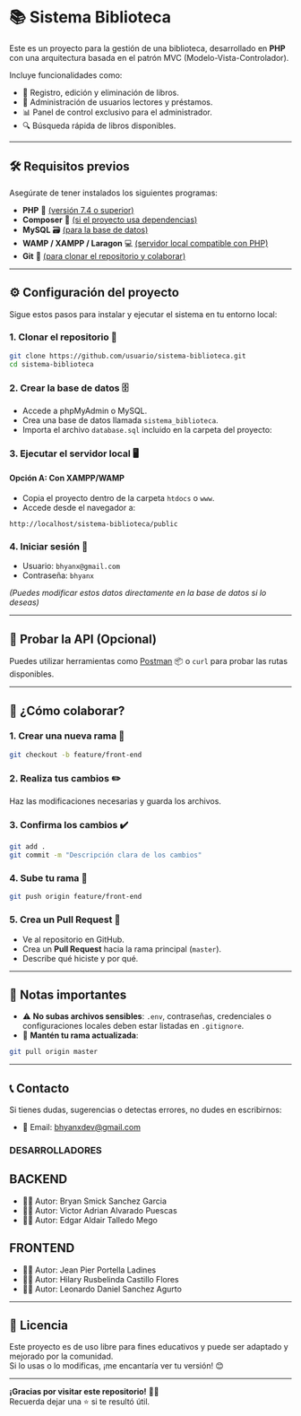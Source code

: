 # 📚 Sistema Biblioteca

Este es un proyecto para la gestión de una biblioteca, desarrollado en **PHP** con una arquitectura basada en el patrón MVC (Modelo-Vista-Controlador).

Incluye funcionalidades como:

- 📖 Registro, edición y eliminación de libros.
- 👤 Administración de usuarios lectores y préstamos.
- 📊 Panel de control exclusivo para el administrador.
- 🔍 Búsqueda rápida de libros disponibles.

---

## 🛠️ Requisitos previos

Asegúrate de tener instalados los siguientes programas:

- **PHP** 🌟 [(versión 7.4 o superior)](https://www.php.net/)
- **Composer** 🎵 [(si el proyecto usa dependencias)](https://getcomposer.org/)
- **MySQL** 🗃️ [(para la base de datos)](https://www.mysql.com/)
- **WAMP / XAMPP / Laragon** 💻 [(servidor local compatible con PHP)](https://www.apachefriends.org/)
- **Git** 🌳 [(para clonar el repositorio y colaborar)](https://git-scm.com/)

---

## ⚙️ Configuración del proyecto

Sigue estos pasos para instalar y ejecutar el sistema en tu entorno local:

### 1. Clonar el repositorio 📂

```bash
git clone https://github.com/usuario/sistema-biblioteca.git
cd sistema-biblioteca
```

### 2. Crear la base de datos 🗄️

- Accede a phpMyAdmin o MySQL.
- Crea una base de datos llamada `sistema_biblioteca`.
- Importa el archivo `database.sql` incluido en la carpeta del proyecto:

### 3. Ejecutar el servidor local 🖥️

#### Opción A: Con XAMPP/WAMP

- Copia el proyecto dentro de la carpeta `htdocs` o `www`.
- Accede desde el navegador a:

```
http://localhost/sistema-biblioteca/public
```

### 4. Iniciar sesión 🔐

- Usuario: `bhyanx@gmail.com`
- Contraseña: `bhyanx`

*(Puedes modificar estos datos directamente en la base de datos si lo deseas)*

---

## 🧪 Probar la API (Opcional)

Puedes utilizar herramientas como [Postman](https://www.postman.com/) 📦 o `curl` para probar las rutas disponibles.

---

## 👥 ¿Cómo colaborar?

### 1. Crear una nueva rama 🌿

```bash
git checkout -b feature/front-end
```

### 2. Realiza tus cambios ✏️

Haz las modificaciones necesarias y guarda los archivos.

### 3. Confirma los cambios ✔️

```bash
git add .
git commit -m "Descripción clara de los cambios"
```

### 4. Sube tu rama 🚀

```bash
git push origin feature/front-end
```

### 5. Crea un Pull Request 🔄

- Ve al repositorio en GitHub.
- Crea un **Pull Request** hacia la rama principal (`master`).
- Describe qué hiciste y por qué.

---

## 📝 Notas importantes

- ⚠️ **No subas archivos sensibles**: `.env`, contraseñas, credenciales o configuraciones locales deben estar listadas en `.gitignore`.
- 🔄 **Mantén tu rama actualizada**:

```bash
git pull origin master
```

---

## 📞 Contacto

Si tienes dudas, sugerencias o detectas errores, no dudes en escribirnos:

- 📧 Email: bhyanxdev@gmail.com

### DESARROLLADORES

## BACKEND
- 🧑‍💻 Autor: Bryan Smick Sanchez Garcia
- 🧑‍💻 Autor: Victor Adrian Alvarado Puescas
- 🧑‍💻 Autor: Edgar Aldair Talledo Mego

## FRONTEND
- 🧑‍💻 Autor: Jean Pier Portella Ladines
- 🧑‍💻 Autor: Hilary Rusbelinda Castillo Flores
- 🧑‍💻 Autor: Leonardo Daniel Sanchez Agurto

---

## 🌟 Licencia

Este proyecto es de uso libre para fines educativos y puede ser adaptado y mejorado por la comunidad.  
Si lo usas o lo modificas, ¡me encantaría ver tu versión! 😊

---

**¡Gracias por visitar este repositorio!** 🙌✨  
Recuerda dejar una ⭐ si te resultó útil.
